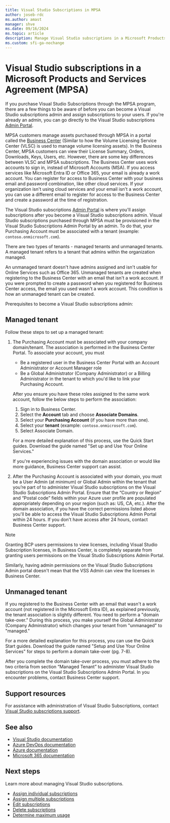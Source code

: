 ```yaml
---
title: Visual Studio Subscriptions in MPSA
author: joseb-rdc
ms.author: amast
manager: shve
ms.date: 09/16/2024
ms.topic: article
description: Manage Visual Studio subscriptions in a Microsoft Products and Services Agreement (MPSA), and review configuration differences between managed and unmanaged tenants.
ms.custom: sfi-ga-nochange
---
```


# Visual Studio subscriptions in a Microsoft Products and Services Agreement (MPSA)

If you purchase Visual Studio Subscriptions through the MPSA program, there are a few things to be aware of before you can become a Visual Studio subscriptions admin and assign subscriptions to your users. If you're already an admin, you can go directly to the Visual Studio subscriptions [Admin Portal](https://manage.visualstudio.com/).

MPSA customers manage assets purchased through MPSA in a portal called the [Business Center](https://businessaccount.microsoft.com/Customer) (Similar to how the Volume Licensing Service Center (VLSC) is used to manage volume licensing assets). In the Business Center, MPSA customers can view their License Summary, Orders, Downloads, Keys, Users, etc. However, there are some key differences between VLSC and MPSA subscriptions. The Business Center uses work accounts to sign in, instead of Microsoft Accounts (MSA). If you access services like Microsoft Entra ID or Office 365, your email is already a work account. You can register for access to Business Center with your business email and password combination, like other cloud services.  If your organization isn't using cloud services and your email isn't a work account, you can use a different email to register for access to the Business Center and create a password at the time of registration.

The Visual Studio subscriptions [Admin Portal](https://manage.visualstudio.com/) is where you'll assign subscriptions after you become a Visual Studio subscriptions admin. Visual Studio subscriptions purchased through MPSA must be provisioned in the Visual Studio Subscriptions Admin Portal by an admin. To do that, your Purchasing Account must be associated with a tenant (example: `contoso.onmicrosoft.com`).

There are two types of tenants - managed tenants and unmanaged tenants. A managed tenant refers to a tenant that admins within the organization managed.

An unmanaged tenant doesn't have admins assigned and isn't usable for Online Services such as Office 365. Unmanaged tenants are created when registering to the Business Center with an email that isn't a work account. If you were prompted to create a password when you registered for Business Center access, the email you used wasn't a work account. This condition is how an unmanaged tenant can be created.

Prerequisites to become a Visual Studio subscriptions admin:

## Managed tenant

Follow these steps to set up a managed tenant:

1. The Purchasing Account must be associated with your company domain/tenant. The association is performed in the Business Center Portal. 
To associate your account, you must
   + Be a registered user in the Business Center Portal with an Account Administrator or Account Manager role
   + Be a Global Administrator (Company Administrator) or a Billing Administrator in the tenant to which you'd like to link your Purchasing Account.

   After you ensure you have these roles assigned to the same work account, follow the below steps to perform the association:

   1. Sign in to Business Center.
   2. Select the **Account** tab and choose **Associate Domains**.
   3. Select your **Purchasing Account** (if you have more than one).
   4. Select your **tenant** (example: `contoso.onmicrosoft.com`).
   5. Select Associate Domain.

   For a more detailed explanation of this process, use the Quick Start guides. Download the guide named "Set up and Use Your Online Services."

   If you're experiencing issues with the domain association or would like more guidance, Business Center support can assist.

2. After the Purchasing Account is associated with your domain, you must be a User Admin (at minimum) or Global Admin within the tenant that you’re part of to administer Visual Studio subscriptions on the Visual Studio Subscriptions Admin Portal. Ensure that the “Country or Region” and “Postal code” fields within your Azure user profile are populated appropriately depending on your region (such as: US, CA, etc.). After the domain association, if you have the correct permissions listed above you'll be able to access the Visual Studio Subscriptions Admin Portal within 24 hours. If you don't have access after 24 hours, contact Business Center support.

> [!NOTE]
> Granting BCP users permissions to view licenses, including Visual Studio Subscription licenses, in Business Center, is completely separate from granting users permissions on the Visual Studio Subscriptions Admin Portal.

Similarly, having admin permissions on the Visual Studio Subscriptions Admin portal doesn't mean that the VSS Admin can view the licenses in Business Center.

## Unmanaged tenant

If you registered to the Business Center with an email that wasn't a work account (not registered in the Microsoft Entra ID), as explained previously, the tenant association is slightly different. You need to perform a "domain take-over." During this process, you make yourself the Global Administrator (Company Administrator) which changes your tenant from "unmanaged" to "managed."

For a more detailed explanation for this process, you can use the Quick Start guides. Download the guide named "Setup and Use Your Online Services" for steps to perform a domain take-over (pg. 7-8).

After you complete the domain take-over process, you must adhere to the two criteria from section “Managed Tenant” to administer Visual Studio subscriptions on the Visual Studio Subscriptions Admin Portal. In you encounter problems, contact Business Center support.

## Support resources

For assistance with administration of Visual Studio Subscriptions, contact [Visual Studio subscriptions support](https://aka.ms/vsadminhelp).

## See also

+ [Visual Studio documentation](/visualstudio/)
+ [Azure DevOps documentation](/azure/devops/)
+ [Azure documentation](/azure/)
+ [Microsoft 365 documentation](/microsoft-365/)

## Next steps

Learn more about managing Visual Studio subscriptions.
+ [Assign individual subscriptions](assign-license.md)
+ [Assign multiple subscriptions](assign-license-bulk.md)
+ [Edit subscriptions](edit-license.md)
+ [Delete subscriptions](delete-license.md)
+ [Determine maximum usage](maximum-usage.md)
